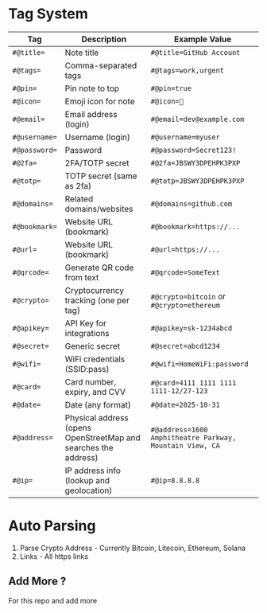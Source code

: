 # Tag System

| Tag           | Description                                                     | Example Value                                            |
| ------------- | --------------------------------------------------------------- | -------------------------------------------------------- |
| `#@title=`    | Note title                                                      | `#@title=GitHub Account`                                 |
| `#@tags=`     | Comma-separated tags                                            | `#@tags=work,urgent`                                     |
| `#@pin=    `  | Pin note to top                                                 | `#@pin=true`                                             |
| `#@icon=`     | Emoji icon for note                                             | `#@icon=🔑`                                              |
| `#@email=`    | Email address (login)                                           | `#@email=dev@example.com`                                |
| `#@username=` | Username (login)                                                | `#@username=myuser`                                      |
| `#@password=` | Password                                                        | `#@password=Secret123!`                                  |
| `#@2fa=`      | 2FA/TOTP secret                                                 | `#@2fa=JBSWY3DPEHPK3PXP`                                 |
| `#@totp=`     | TOTP secret (same as 2fa)                                       | `#@totp=JBSWY3DPEHPK3PXP`                                |
| `#@domains=`  | Related domains/websites                                        | `#@domains=github.com`                                   |
| `#@bookmark=` | Website URL (bookmark)                                          | `#@bookmark=https://...`                                 |
| `#@url=`      | Website URL (bookmark)                                          | `#@url=https://...`                                      |
| `#@qrcode=`   | Generate QR code from text                                      | `#@qrcode=SomeText`                                      |
| `#@crypto=`   | Cryptocurrency tracking (one per tag)                           | `#@crypto=bitcoin` or `#@crypto=ethereum`                |
| `#@apikey=`   | API Key for integrations                                        | `#@apikey=sk-1234abcd`                                   |
| `#@secret=`   | Generic secret                                                  | `#@secret=abcd1234`                                      |
| `#@wifi=`     | WiFi credentials (SSID:pass)                                    | `#@wifi=HomeWiFi:password`                               |
| `#@card=`     | Card number, expiry, and CVV                                    | `#@card=4111 1111 1111 1111-12/27-123`                   |
| `#@date=`     | Date (any format)                                               | `#@date=2025-10-31`                                      |
| `#@address=`  | Physical address (opens OpenStreetMap and searches the address) | `#@address=1600 Amphitheatre Parkway, Mountain View, CA` |
| `#@ip=`       | IP address info (lookup and geolocation)                        | `#@ip=8.8.8.8`                                           |

# Auto Parsing

1. Parse Crypto Address - Currently Bitcoin, Litecoin, Ethereum, Solana
2. Links - All https links

## Add More ?

For this repo and add more
